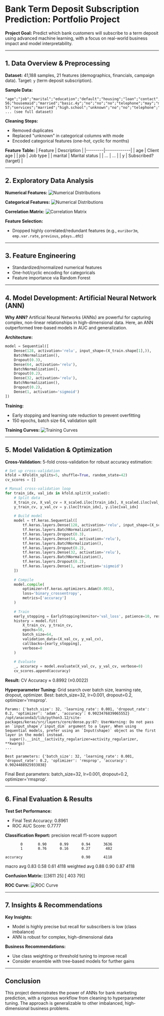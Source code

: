 # Bank Term Deposit Subscription Prediction: Portfolio Project

**Project Goal:** Predict which bank customers will subscribe to a term deposit using advanced machine learning, with a focus on real-world business impact and model interpretability.

---

## 1. Data Overview & Preprocessing

**Dataset:** 41,188 samples, 21 features (demographics, financials, campaign data). Target: `y` (term deposit subscription).

**Sample Data:**
```csv
"age";"job";"marital";"education";"default";"housing";"loan";"contact";"month";"day_of_week";"duration";"campaign";"pdays";"previous";"poutcome";"emp.var.rate";"cons.price.idx";"cons.conf.idx";"euribor3m";"nr.employed";"y"
56;"housemaid";"married";"basic.4y";"no";"no";"no";"telephone";"may";"mon";261;1;999;0;"nonexistent";1.1;93.994;-36.4;4.857;5191;"no"
57;"services";"married";"high.school";"unknown";"no";"no";"telephone";"may";"mon";149;1;999;0;"nonexistent";1.1;93.994;-36.4;4.857;5191;"no"
... (see full dataset)
```

**Cleaning Steps:**
- Removed duplicates
- Replaced "unknown" in categorical columns with mode
- Encoded categorical features (one-hot, cyclic for months)

**Feature Table:**
| Feature | Description |
|---------|-------------|
| age | Client age |
| job | Job type |
| marital | Marital status |
| ... | ... |
| y | Subscribed? (target) |

---

## 2. Exploratory Data Analysis

**Numerical Features:**
![Numerical Distributions](https://raw.githubusercontent.com/imaddde867/Bank-Term-Deposit-Prediction/main/screenshots/numerical_data_analysis.png)

**Categorical Features:**
![Numerical Distributions](https://raw.githubusercontent.com/imaddde867/Bank-Term-Deposit-Prediction/main/screenshots/categorical_data.png)

**Correlation Matrix:**
![Correlation Matrix](https://raw.githubusercontent.com/imaddde867/Bank-Term-Deposit-Prediction/main/screenshots/correlations.png)

**Feature Selection:**
- Dropped highly correlated/redundant features (e.g., `euribor3m`, `emp.var.rate`, `previous`, `pdays`...etc)

---

## 3. Feature Engineering

- Standardized/normalized numerical features
- One-hot/cyclic encoding for categoricals
- Feature importance via Random Forest

---

## 4. Model Development: Artificial Neural Network (ANN)

**Why ANN?**
Artificial Neural Networks (ANNs) are powerful for capturing complex, non-linear relationships in high-dimensional data. Here, an ANN outperformed tree-based models in AUC and generalization.

**Architecture:**
```python
model = Sequential([
    Dense(128, activation='relu', input_shape=(X_train.shape[1],)),
    BatchNormalization(),
    Dropout(0.3),
    Dense(64, activation='relu'),
    BatchNormalization(),
    Dropout(0.2),
    Dense(32, activation='relu'),
    BatchNormalization(),
    Dropout(0.2),
    Dense(1, activation='sigmoid')
])
```

**Training:**
- Early stopping and learning rate reduction to prevent overfitting
- 150 epochs, batch size 64, validation split

**Training Curves:**
![Training Curves](https://raw.githubusercontent.com/imaddde867/Bank-Term-Deposit-Prediction/main/screenshots/initial_classification_results.png)

---

## 5. Model Validation & Optimization

**Cross-Validation:**
5-fold cross-validation for robust accuracy estimation:
```python
# Set up cross-validation
kfold = KFold(n_splits=5, shuffle=True, random_state=42)
cv_scores = []

# Manual cross-validation loop
for train_idx, val_idx in kfold.split(X_scaled):
    # Split data
    X_train_cv, X_val_cv = X_scaled.iloc[train_idx], X_scaled.iloc[val_idx]
    y_train_cv, y_val_cv = y.iloc[train_idx], y.iloc[val_idx]
    
    # Build model
    model = tf.keras.Sequential([
        tf.keras.layers.Dense(128, activation='relu', input_shape=(X_scaled.shape[1],)),
        tf.keras.layers.BatchNormalization(),
        tf.keras.layers.Dropout(0.3),
        tf.keras.layers.Dense(64, activation='relu'),
        tf.keras.layers.BatchNormalization(),
        tf.keras.layers.Dropout(0.2),
        tf.keras.layers.Dense(32, activation='relu'),
        tf.keras.layers.BatchNormalization(),
        tf.keras.layers.Dropout(0.2),
        tf.keras.layers.Dense(1, activation='sigmoid')
    ])
    
    # Compile
    model.compile(
        optimizer=tf.keras.optimizers.Adam(0.001),
        loss='binary_crossentropy',
        metrics=['accuracy']
    )
    
    # Train
    early_stopping = EarlyStopping(monitor='val_loss', patience=10, restore_best_weights=True)
    history = model.fit(
        X_train_cv, y_train_cv,
        epochs=50,
        batch_size=64,
        validation_data=(X_val_cv, y_val_cv),
        callbacks=[early_stopping],
        verbose=0
    )
    
    # Evaluate
    _, accuracy = model.evaluate(X_val_cv, y_val_cv, verbose=0)
    cv_scores.append(accuracy)
```
**Result:** CV Accuracy ≈ 0.8992 (±0.0022)

**Hyperparameter Tuning:**
Grid search over batch size, learning rate, dropout, optimizer. 
Best: batch_size=32, lr=0.001, dropout=0.2, optimizer='rmsprop'.
```
Params: {'batch_size': 32, 'learning_rate': 0.001, 'dropout_rate': 0.2, 'optimizer': 'adam', 'accuracy': 0.9023476839065552}
/opt/anaconda3/lib/python3.12/site-packages/keras/src/layers/core/dense.py:87: UserWarning: Do not pass an `input_shape`/`input_dim` argument to a layer. When using Sequential models, prefer using an `Input(shape)` object as the first layer in the model instead.
  super().__init__(activity_regularizer=activity_regularizer, **kwargs)
...

Best parameters: {'batch_size': 32, 'learning_rate': 0.001, 'dropout_rate': 0.2, 'optimizer': 'rmsprop', 'accuracy': 0.9024488925933838}
```
Final Best parameters: batch_size=32, lr=0.001, dropout=0.2, optimizer='rmsprop'.

---

## 6. Final Evaluation & Results

**Test Set Performance:**
- Final Test Accuracy: 0.8961
- ROC AUC Score: 0.7777

**Classification Report:**
               precision    recall  f1-score   support

           0       0.90      0.99      0.94      3636
           1       0.76      0.16      0.27       482

    accuracy                           0.90      4118
   macro avg       0.83      0.58      0.61      4118
weighted avg       0.88      0.90      0.87      4118

**Confusion Matrix:**
 [[3611   25]
 [ 403   79]]


**ROC Curve:**
![ROC Curve](https://raw.githubusercontent.com/imaddde867/Bank-Term-Deposit-Prediction/main/screenshots/final_ROC_curve.png)

---

## 7. Insights & Recommendations

**Key Insights:**
- Model is highly precise but recall for subscribers is low (class imbalance)
- ANN is robust for complex, high-dimensional data

**Business Recommendations:**
- Use class weighting or threshold tuning to improve recall
- Consider ensemble with tree-based models for further gains

---

## Conclusion

This project demonstrates the power of ANNs for bank marketing prediction, with a rigorous workflow from cleaning to hyperparameter tuning. The approach is generalizable to other imbalanced, high-dimensional business problems.